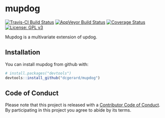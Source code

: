 
<!-- README.md is generated from README.Rmd. Please edit that file -->
mupdog
======

[![Travis-CI Build Status](https://travis-ci.org/dcgerard/mupdog.svg?branch=master)](https://travis-ci.org/dcgerard/mupdog) [![AppVeyor Build Status](https://ci.appveyor.com/api/projects/status/github/dcgerard/mupdog?branch=master&svg=true)](https://ci.appveyor.com/project/dcgerard/mupdog) [![Coverage Status](https://img.shields.io/codecov/c/github/dcgerard/mupdog/master.svg)](https://codecov.io/github/dcgerard/mupdog?branch=master) [![License: GPL v3](https://img.shields.io/badge/License-GPL%20v3-blue.svg)](https://www.gnu.org/licenses/gpl-3.0)

Mupdog is a multivariate extension of updog.

Installation
------------

You can install mupdog from github with:

``` r
# install.packages("devtools")
devtools::install_github("dcgerard/mupdog")
```

Code of Conduct
---------------

Please note that this project is released with a [Contributor Code of Conduct](CONDUCT.md). By participating in this project you agree to abide by its terms.

